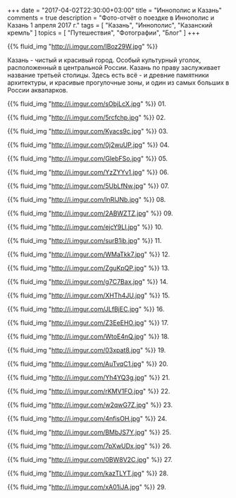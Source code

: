 +++
date = "2017-04-02T22:30:00+03:00"
title = "Иннополис и Казань"
comments = true
description = "Фото-отчёт о поездке в Иннополис и Казань 1 апреля 2017 г."
tags = [ "Казань", "Иннополис", "Казанский кремль" ]
topics = [ "Путешествия", "Фотографии", "Блог" ]
+++

{{% fluid_img "http://i.imgur.com/IBoz29W.jpg" %}}

Казань - чистый и красивый город. Особый культурный уголок, расположенный в центральной России.
Казань по праву заслуживает название третьей столицы. Здесь есть всё - и древние памятники архитектуры, и красивые прогулочные зоны, и один из самых больших в России аквапарков.

<!--more-->

{{% fluid_img "http://i.imgur.com/sObjLcX.jpg" %}}
01.

{{% fluid_img "http://i.imgur.com/5rcfchp.jpg" %}}
02.

{{% fluid_img "http://i.imgur.com/Kyacs9c.jpg" %}}
03.

{{% fluid_img "http://i.imgur.com/0j2wuUP.jpg" %}}
04.

{{% fluid_img "http://i.imgur.com/GlebFSo.jpg" %}}
05.

{{% fluid_img "http://i.imgur.com/YzZYYv1.jpg" %}}
06.

{{% fluid_img "http://i.imgur.com/5UbLfNw.jpg" %}}
07.

{{% fluid_img "http://i.imgur.com/lnRlJNb.jpg" %}}
08.

{{% fluid_img "http://i.imgur.com/2ABWZTZ.jpg" %}}
09.

{{% fluid_img "http://i.imgur.com/ejcY9Ll.jpg" %}}
10.

{{% fluid_img "http://i.imgur.com/surB1ib.jpg" %}}
11.

{{% fluid_img "http://i.imgur.com/WMaTkk7.jpg" %}}
12.

{{% fluid_img "http://i.imgur.com/ZguKpQP.jpg" %}}
13.

{{% fluid_img "http://i.imgur.com/g7C7Bax.jpg" %}}
14.

{{% fluid_img "http://i.imgur.com/XHTh4JU.jpg" %}}
15.

{{% fluid_img "http://i.imgur.com/JLfBjEC.jpg" %}}
16.

{{% fluid_img "http://i.imgur.com/Z3EeEHO.jpg" %}}
17.

{{% fluid_img "http://i.imgur.com/WtoE4nQ.jpg" %}}
18.

{{% fluid_img "http://i.imgur.com/03xpat8.jpg" %}}
19.

{{% fluid_img "http://i.imgur.com/AuTvqC1.jpg" %}}
20.

{{% fluid_img "http://i.imgur.com/Yh4YQ3g.jpg" %}}
21.

{{% fluid_img "http://i.imgur.com/rKMV1FO.jpg" %}}
22.

{{% fluid_img "http://i.imgur.com/w2qwG7Z.jpg" %}}
23.

{{% fluid_img "http://i.imgur.com/4nfisOH.jpg" %}}
24.

{{% fluid_img "http://i.imgur.com/BMbJS7Y.jpg" %}}
25.

{{% fluid_img "http://i.imgur.com/7pXwUDx.jpg" %}}
26.

{{% fluid_img "http://i.imgur.com/0BW8V2C.jpg" %}}
27.

{{% fluid_img "http://i.imgur.com/kazTLYT.jpg" %}}
28.

{{% fluid_img "http://i.imgur.com/xA01iJA.jpg" %}}
29.
